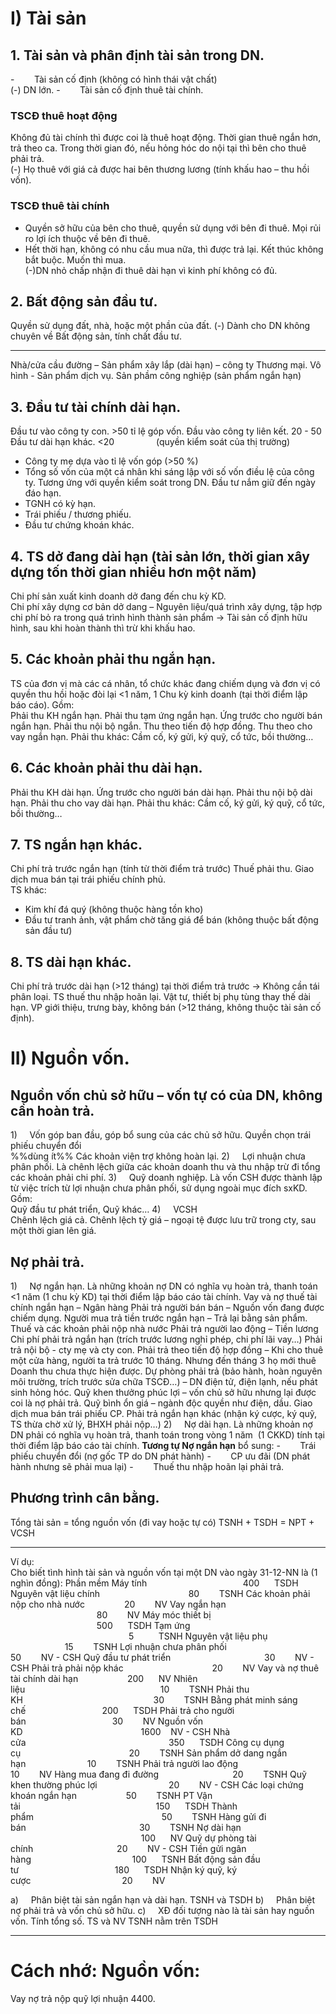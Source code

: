 # I) Tài sản
## 1. Tài sản và phân định tài sản trong DN.
-        Tài sản cố định (không có hình thái vật chất)  
(-) DN lớn.
-        Tài sản cố định thuê tài chính.
### TSCĐ thuê hoạt động
Không đủ tài chính thì được coi là thuê hoạt động.
Thời gian thuê ngắn hơn, trả theo ca. Trong thời gian đó, nếu hỏng hóc do nội tại thì bên cho thuê phải trả.  
(-) Họ thuê với giá cả được hai bên thương lương (tính khấu hao – thu hồi vốn).
### TSCĐ thuê tài chính
+ Quyền sở hữu của bên cho thuê, quyền sử dụng với bên đi thuê. Mọi rủi ro lợi ích thuộc về bên đi thuê.  
+ Hết thời hạn, không có nhu cầu mua nữa, thì được trả lại. Kết thúc không bắt buộc. Muốn thì mua.  
(-)DN nhỏ chấp nhận đi thuê dài hạn vì kinh phí không có đủ.
	
## 2. Bất động sản đầu tư.
Quyền sử dụng đất, nhà, hoặc một phần của đất.
(-) Dành cho DN không chuyên về Bất động sản, tính chất đầu tư.
***  
Nhà/cửa cầu đường – Sản phẩm xây lắp (dài hạn) – công ty Thương mại.
Vô hình - Sản phẩm dịch vụ.
Sản phầm công nghiệp (sản phẩm ngắn hạn)
## 3. Đầu tư tài chính dài hạn.
Đầu tư vào công ty con. >50 tỉ lệ góp vốn.
Đầu vào công ty liên kết. 20 - 50
Đầu tư dài hạn khác. <20                 (quyền kiểm soát của thị trường)  
+ Công ty mẹ dựa vào tỉ lệ vốn góp (>50 %)  
+ Tổng số vốn của một cá nhân khi sáng lập với số vốn điều lệ của công ty. Tương ứng với quyền kiểm soát trong DN.
Đầu tư nắm giữ đến ngày đáo hạn.  
+ TGNH có kỳ hạn.
+ Trái phiếu / thương phiếu.
+ Đầu tư chứng khoán khác.
## 4. TS dở đang dài hạn (tài sản lớn, thời gian xây dựng tốn thời gian nhiều hơn một năm)
Chi phí sản xuất kinh doanh dở đang đến chu kỳ KD.  
Chi phí xây dựng cơ bản dở dang – Nguyên liệu/quá trình xây dựng, tập hợp chi phí bỏ ra trong quá trình hình thành sản phẩm -> Tài sản cố định hữu hình, sau khi hoàn thành thì trừ khi khấu hao.
## 5. Các khoản phải thu ngắn hạn.
TS của đơn vị mà các cá nhân, tổ chức khác đang chiếm dụng và đơn vị có quyền thu hồi hoặc đòi lại <1 năm, 1 Chu kỳ kinh doanh (tại thời điểm lập báo cáo). Gồm:  
	Phải thu KH ngắn hạn.
	Phải thu tạm ứng ngắn hạn.
	Ứng trước cho người bán ngắn hạn.
	Phải thu nội bộ ngắn.
	Thu theo tiến độ hợp đồng.
	Thu theo cho vay ngắn hạn.
	Phải thu khác: Cầm cố, ký gửi, ký quỹ, cổ tức, bồi thường…
## 6. Các khoản phải thu dài hạn.
Phải thu KH dài hạn.
Ứng trước cho người bán dài hạn.
Phải thu nội bộ dài hạn.
Phải thu cho vay dài hạn.
Phải thu khác: Cầm cố, ký gửi, ký quỹ, cổ tức, bồi thường…

## 7. TS ngắn hạn khác.
Chi phí trả trước ngắn hạn (tính từ thời điểm trả trước)
Thuế phải thu.
Giao dịch mua bán tại trái phiếu chính phủ.  
TS khác:
+ Kim khí đá quý (không thuộc hàng tồn kho)
+ Đầu tư tranh ảnh, vật phẩm chờ tăng giá để bán (không thuộc bất động sản đầu tư) 
## 8. TS dài hạn khác.
Chi phí trả trước dài hạn (>12 tháng) tại thời điểm trả trước -> Không cần tái phân loại.
TS thuế thu nhập hoãn lại.
Vật tư, thiết bị phụ tùng thay thế dài hạn.
VP giới thiệu, trưng bày, không bán (>12 tháng, không thuộc tài sản cố định).
# II) Nguồn vốn.
## **Nguồn vốn chủ sở hữu** – vốn tự có của DN, không cần hoàn trả.
1)     Vốn góp ban đầu, góp bổ sung của các chủ sở hữu.
	Quyền chọn trái phiếu chuyển đổi  
	%%dùng ít%%
	Các khoản viện trợ không hoàn lại.
2)     Lợi nhuận chưa phân phối.
	Là chênh lệch giữa các khoản doanh thu và thu nhập trừ đi tổng các khoản phải chi phí.
3)     Quỹ doanh nghiệp.
	Là vốn CSH được thành lập từ việc trích từ lợi nhuận chưa phân phối, sử dụng ngoài mục đích sxKD. Gồm:  
	Quỹ đầu tư phát triển, Quỹ khác…
4)     VCSH  
	Chênh lệch giá cả.
	Chênh lệch tỷ giá – ngoại tệ được lưu trữ trong cty, sau một thời gian lên giá.
## **Nợ phải trả.**
1)     Nợ ngắn hạn.
Là những khoản nợ DN có nghĩa vụ hoàn trả, thanh toán <1 năm (1 chu kỳ KD) tại thời điểm lập báo cáo tài chính.
	Vay và nợ thuế tài chính ngắn hạn – Ngân hàng
	Phải trả người bán bán – Nguồn vốn đang được chiếm dụng.
	Người mua trả tiền trước ngắn hạn – Trả lại bằng sản phẩm.
	Thuế và các khoản phải nộp nhà nước
	Phải trả người lao động – Tiền lương
	Chi phí phải trả ngắn hạn (trích trước lương nghỉ phép, chi phí lãi vay…)
	Phải trả nội bộ - cty mẹ và cty con.
	Phải trả theo tiến độ hợp đồng – Khi cho thuê một cửa hàng, người ta trả trước 10 tháng. Nhưng đến tháng 3 họ mới thuê
	Doanh thu chưa thực hiện được.
	Dự phòng phải trả (bảo hành, hoàn nguyên môi trường, trích trước sửa chữa TSCĐ…) – DN điện tử, điện lạnh, nếu phát sinh hỏng hóc.
	Quỹ khen thưởng phúc lợi – vốn chủ sở hữu nhưng lại được coi là nợ phải trả.
	Quỹ bình ổn giá – ngành độc quyền như điện, dầu.
	Giao dịch mua bán trái phiếu CP.
	Phải trả ngắn hạn khác (nhận ký cược, ký quỹ, TS thừa chờ xử lý, BHXH phải nộp…)
2)     Nợ dài hạn.
Là những khoản nợ DN phải có nghĩa vụ hoàn trả, thanh toán trong vòng 1 năm  (1 CKKD) tính tại thời điểm lập báo cáo tài chính.
**Tương tự Nợ ngắn hạn** bổ sung:
-        Trái phiếu chuyển đổi (nợ gốc TP do DN phát hành)
-        CP ưu đãi (DN phát hành nhưng sẽ phải mua lại)
-        Thuế thu nhập hoãn lại phải trả.

## Phương trình cân bằng.
Tổng tài sản = tổng nguồn vốn (đi vay hoặc tự có)
TSNH + TSDH = NPT + VCSH
___
Ví dụ:  
Cho biết tình hình tài sản và nguồn vốn tại một DN vào ngày 31-12-NN là (1 nghìn đồng):
Phần mềm Máy tính                                       400      TSDH
Nguyên vật liệu chính                                    80        TSNH
Các khoản phải nộp cho nhà nước                20        NV
Vay ngắn hạn                                                 80        NV
Máy móc thiết bị                                            500      TSDH
Tạm ứng                                                         5          TSNH
Nguyên vật liệu phụ                                      15        TSNH
Lợi nhuận chưa phân phối                             50        NV - CSH
Quỹ đầu tư phát triển                                      30        NV - CSH
Phải trả phải nộp khác                                    20        NV
Vay và nợ thuê tài chính dài hạn                    200      NV
Nhiên liệu                                                       10        TSNH
Phải thu KH                                                     30        TSNH
Bằng phát minh sáng chế                               200      TSDH
Phải trả cho người bán                                   30        NV
Nguồn vốn KD                                                1600    NV - CSH
Nhà cửa                                                          350      TSDH
Công cụ dụng cụ                                            20        TSNH
Sản phẩm dở dang ngắn hạn                         10        TSNH
Phải trả người lao động                                  10        NV
Hàng mua đang đi đường                              20        TSNH
Quỹ khen thường phúc lợi                             20        NV - CSH
Các loại chứng khoán ngắn hạn                    50        TSNH
PT Vận tải                                                       150      TSDH
Thành phẩm                                                    50        TSNH
Hàng gửi đi bán                                              30        TSNH
Nợ dài hạn                                                      100      NV
Quỹ dự phòng tài chính                                  20        NV - CSH
Tiền gửi ngân hàng                                         100      TSNH
Bất động sản đầu tư                                       180      TSDH
Nhận ký quỹ, ký cược                                     20        NV

a)     Phân biệt tài sản ngắn hạn và dài hạn.
TSNH và TSDH
b)     Phân biệt nợ phải trả và vốn chủ sở hữu.
c)     XĐ đối tượng nào là tài sản hay nguồn vốn. Tính tổng số.
TS và NV
TSNH nằm trên TSDH
___ 
# **Cách nhớ:** Nguồn vốn:    
Vay nợ trả nộp quỹ lợi nhuận
4400.
